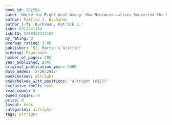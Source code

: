 ```yaml
---
book_id: 252754
name: 'Where the Right Went Wrong: How Neoconservatives Subverted the Reagan Revolution and Hijacked the Bush Presidency'
author: Patrick J. Buchanan
author_l-f: 'Buchanan, Patrick J.'
isbn: 0312341164
isbn13: 9780312341169
my_rating: 0
average_rating: 3.66
publisher: "St. Martin's Griffin"
binding: Paperback
number_of_pages: 288
year_published: 2005
original_publication_year: 2000
date_added: '2/28/2017'
bookshelves: altright
bookshelves_with_positions: 'altright (#155)'
exclusive_shelf: read
read_count: 0
owned_copies: 0
price: 0
layout: book
categories: altright
tags: altright
---
```

